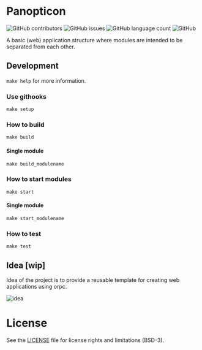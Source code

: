 # Panopticon

![GitHub contributors](https://img.shields.io/github/contributors-anon/wenrir/web-panopticon)
![GitHub issues](https://img.shields.io/github/issues/wenrir/web-panopticon)
![GitHub language count](https://img.shields.io/github/languages/count/wenrir/web-panopticon)
![GitHub](https://img.shields.io/github/license/wenrir/web-panopticon)

A basic (web) application structure where modules are intended to be separated from each other.

## Development 

`make help` for more information.

### Use githooks

`make setup`

### How to build

`make build`

#### Single module

`make build_modulename`

### How to start modules

`make start`

#### Single module

`make start_modulename`

### How to test

`make test`


## Idea [wip]

Idea of the project is to provide a reusable template for creating web applications using orpc.

![idea](https://github.com/wenrir/web-panopticon/blob/main/misc/Concept.png)


# License

See the [LICENSE](https://github.com/wenrir/web-panopticon/blob/main/LICENSE) file for license rights and limitations (BSD-3).
